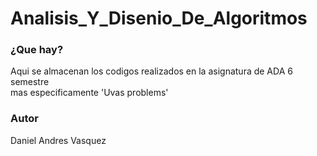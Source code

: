 # Analisis_Y_Disenio_De_Algoritmos

### ¿Que hay? 

Aqui se almacenan los codigos realizados en la asignatura de ADA 6 semestre   
mas especificamente 'Uvas problems'

### Autor

Daniel Andres Vasquez
